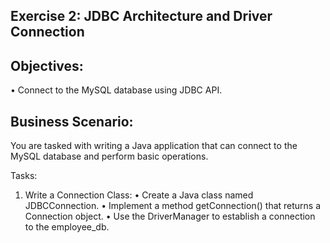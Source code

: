 ## Exercise 2: JDBC Architecture and Driver Connection

## Objectives:
•	Connect to the MySQL database using JDBC API.

## Business Scenario: 
You are tasked with writing a Java application that can connect to the MySQL database and perform basic operations.

Tasks:
1.	Write a Connection Class:
•	Create a Java class named JDBCConnection.
•	Implement a method getConnection() that returns a Connection object.
•	Use the DriverManager to establish a connection to the employee_db.

